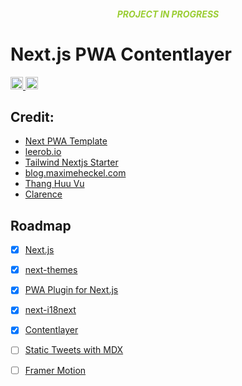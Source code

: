<h4 style="font-style: italic; text-align: center; color: yellowgreen;">
PROJECT IN PROGRESS
</h4>

# Next.js PWA Contentlayer

<p align="left">
<a href="https://vercel.com?utm_source=jamstack-os&utm_campaign=oss">
	<img alt="Powered by Vercel" src="https://img.shields.io/badge/Deployed%20by%20Vercel-000000.svg?style=flat&logo=vercel&labelColor=000" height="20">
</a>
<a href="https://nextjs.org/">
	<img alt="Made by Next.js" src="https://img.shields.io/badge/Built%20with%20Next.js-000000.svg?style=flat&logo=Next.js&labelColor=000" height="20">
</a>
</p>

## Credit:
- [Next PWA Template](https://github.com/mvllow/next-pwa-template)
- [leerob.io](https://github.com/leerob/leerob.io)
- [Tailwind Nextjs Starter](https://github.com/timlrx/tailwind-nextjs-starter-blog)
- [blog.maximeheckel.com](https://blog.maximeheckel.com/)
- [Thang Huu Vu](https://www.thvu.dev)
- [Clarence](https://theodorusclarence.com/)

## Roadmap

- [x] [Next.js](https://github.com/vercel/next.js)
- [x] [next-themes](https://github.com/pacocoursey/next-themes)
- [x] [PWA Plugin for Next.js](https://github.com/shadowwalker/next-pwa)
- [x] [next-i18next](https://github.com/isaachinman/next-i18next)
- [x] [Contentlayer](https://github.com/contentlayerdev/contentlayer)


- [ ] [Static Tweets with MDX](https://blog.maximeheckel.com/posts/static-tweets-with-mdx-nextjs/)
- [ ] [Framer Motion](https://www.framer.com/docs/animation/)
